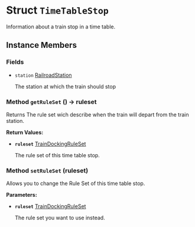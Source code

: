 # Struct <code>TimeTableStop</code>

Information about a train stop in a time table.
## Instance Members
### Fields
- <code id="station">station</code> <a href="../classes/RailroadStation.md">RailroadStation</a>

  The station at which the train should stop
### Method <code id="get-rule-set">getRuleSet</code> () → ruleset
Returns The rule set wich describe when the train will depart from the train station.


<b>Return Values:</b>

- <code><b>ruleset</b></code> <a href="TrainDockingRuleSet.md">TrainDockingRuleSet</a>

  The rule set of this time table stop.
### Method <code id="set-rule-set">setRuleSet</code> (ruleset)
Allows you to change the Rule Set of this time table stop.

<b>Parameters:</b>

- <code><b>ruleset</b></code> <a href="TrainDockingRuleSet.md">TrainDockingRuleSet</a>

  The rule set you want to use instead.
